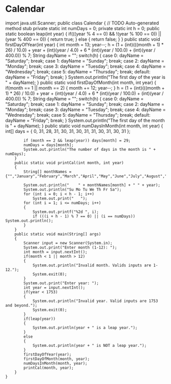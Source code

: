 # Calendar
import java.util.Scanner;
public class Calendar {
		// TODO Auto-generated method stub
		private static int numDays = 0;
	    private static int h = 0;
	    public static boolean leap(int year)
	    {
	        if(((year % 4 == 0) && !(year % 100 == 0)) || (year % 400 == 0))
	        {
	            return true;
	        }
	        else
	        {
	            return false;
	        }
	    }
	    public static void firstDayOfYear(int year)
	    {
	        int month = 13;
	        year--;
	        h = (1 + (int)(((month + 1) * 26) / 10.0) + year + (int)(year / 4.0) + 6 * (int)(year / 100.0) + (int)(year / 400.0)) % 7;
	        String dayName = "";
	        switch(h)
	        {
	            case 0: dayName = "Saturday"; break;
	            case 1: dayName = "Sunday"; break;
	            case 2: dayName = "Monday"; break;
	            case 3: dayName = "Tuesday"; break;
	            case 4: dayName = "Wednesday"; break;
	            case 5: dayName = "Thursday"; break;
	            default: dayName = "Friday"; break;
	        }
	        System.out.println("The first day of the year is " + dayName);
	    }
	    public static void firstDayOfMonth(int month, int year)
	    {
	        if(month == 1 || month == 2)
	        {
	            month += 12;
	            year--;
	        }
	        h = (1 + (int)(((month + 1) * 26) / 10.0) + year + (int)(year / 4.0) + 6 * (int)(year / 100.0) + (int)(year / 400.0)) % 7;
	        String dayName = "";
	        switch(h)
	        {
	            case 0: dayName = "Saturday"; break;
	            case 1: dayName = "Sunday"; break;
	            case 2: dayName = "Monday"; break;
	            case 3: dayName = "Tuesday"; break;
	            case 4: dayName = "Wednesday"; break;
	            case 5: dayName = "Thursday"; break;
	            default: dayName = "Friday"; break;
	        }
	        System.out.println("The first day of the month is " + dayName);
	    }
	    public static void numDaysInMonth(int month, int year)
	    {
	        int[] days = { 0, 31, 28, 31, 30, 31, 30, 31, 31, 30, 31, 30, 31 };

	        if (month == 2 && leap(year)) days[month] = 29;
	        numDays = days[month];
	        System.out.println("The number of days in the month is " + numDays);
	    }
	    public static void printCal(int month, int year)
	    {
	        String[] monthNames = {"","January","February","March","April","May","June","July","August","September","October","November","December"};

	        System.out.println("    " + monthNames[month] + " " + year);
	        System.out.println("Su Mo Tu We Th Fr Sa");
	        for (int i = 0; i < h - 1; i++)
	            System.out.print("   ");
	        for (int i = 1; i <= numDays; i++)
	        {
	            System.out.printf("%2d ", i);
	            if (((i + h - 1) % 7 == 0) || (i == numDays)) System.out.println();
	        }
	    }
	    public static void main(String[] args)
	    {
	        Scanner input = new Scanner(System.in);
	        System.out.print("Enter month (1-12): ");
	        int month = input.nextInt();
	        if(month < 1 || month > 12)
	        {
	            System.out.println("Invalid month. Valids inputs are 1-12.");
	            System.exit(0);
	        }
	        System.out.print("Enter year: ");
	        int year = input.nextInt();
	        if(year < 1753)
	        {
	            System.out.println("Invalid year. Valid inputs are 1753 and beyond.");
	            System.exit(0);
	        }
	        if(leap(year))
	        {
	            System.out.println(year + " is a leap year.");
	        }
	        else
	        {
	            System.out.println(year + " is NOT a leap year.");
	        }
	        firstDayOfYear(year);
	        firstDayOfMonth(month, year);
	        numDaysInMonth(month, year);
	        printCal(month, year);
	    }  
	}

